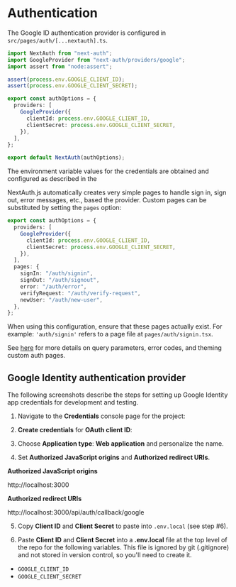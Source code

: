 # Authentication

The Google ID authentication provider is configured in `src/pages/auth/[...nextauth].ts`.

```typescript
import NextAuth from "next-auth";
import GoogleProvider from "next-auth/providers/google";
import assert from "node:assert";

assert(process.env.GOOGLE_CLIENT_ID);
assert(process.env.GOOGLE_CLIENT_SECRET);

export const authOptions = {
  providers: [
    GoogleProvider({
      clientId: process.env.GOOGLE_CLIENT_ID,
      clientSecret: process.env.GOOGLE_CLIENT_SECRET,
    }),
  ],
};

export default NextAuth(authOptions);
```

The environment variable values for the credentials are obtained and configured as described in the

NextAuth.js automatically creates very simple pages to handle sign in, sign out, error messages, etc., based the provider. Custom pages can be substituted by setting the `pages` option:

```typescript
export const authOptions = {
  providers: [
    GoogleProvider({
      clientId: process.env.GOOGLE_CLIENT_ID,
      clientSecret: process.env.GOOGLE_CLIENT_SECRET,
    }),
  ],
  pages: {
    signIn: "/auth/signin",
    signOut: "/auth/signout",
    error: "/auth/error",
    verifyRequest: "/auth/verify-request",
    newUser: "/auth/new-user",
  },
};
```

When using this configuration, ensure that these pages actually exist. For example: `'auth/signin'` refers to a page file at `pages/auth/signin.tsx`.

See [here](https://next-auth.js.org/configuration/pages) for more details on query parameters, error codes, and theming custom auth pages.

## Google Identity authentication provider

The following screenshots describe the steps for setting up Google Identity app credentials for development and testing.

1. Navigate to the **Credentials** console page for the project:

2. **Create credentials** for **OAuth client ID**:

3. Choose **Application type**: **Web application** and personalize the name.

4. Set **Authorized JavaScript origins** and **Authorized redirect URIs**.

**Authorized JavaScript origins**

http://localhost:3000

**Authorized redirect URIs**

http://localhost:3000/api/auth/callback/google

5. Copy **Client ID** and **Client Secret** to paste into `.env.local` (see step #6).

6. Paste **Client ID** and **Client Secret** into a **.env.local** file at the top level of the repo for the following variables. This file is ignored by git (.gitignore) and not stored in version control, so you'll need to create it.

- `GOOGLE_CLIENT_ID`
- `GOOGLE_CLIENT_SECRET`
